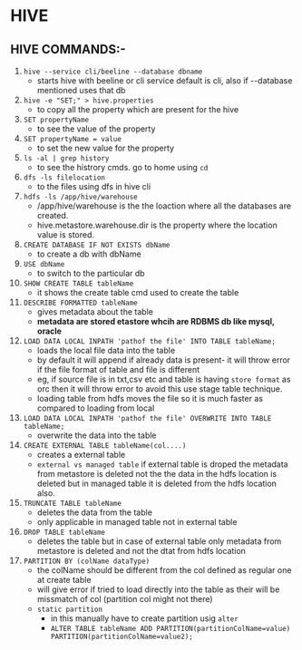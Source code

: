 # HIVE

## HIVE COMMANDS:-

1. `hive --service cli/beeline --database dbname`
   - starts hive with beeline or cli service default is cli, also if --database mentioned uses that db
2. `hive -e "SET;" > hive.properties`
   - to copy all the property which are present for the hive
3. `SET propertyName`
   - to see the value of the property
4. `SET propertyName = value`
   - to set the new value for the property
5. `ls -al | grep history`
   - to see the histrory cmds. go to home using `cd`
6. `dfs -ls filelocation`
   - to the files using dfs in hive cli
7. `hdfs -ls /app/hive/warehouse`
   - /app/hive/warehouse is the the loaction where all the databases are created.
   - hive.metastore.warehouse.dir is the property where the location value is stored.
8. `CREATE DATABASE IF NOT EXISTS dbName`
   - to create a db with dbName
9. `USE dbName`
   - to switch to the particular db
10. `SHOW CREATE TABLE tableName`
    - it shows the create table cmd used to create the table
11. `DESCRIBE FORMATTED tableName`
    - gives metadata about the table
    - **metadata are stored etastore whcih are RDBMS db like mysql, oracle**
12. `LOAD DATA LOCAL INPATH 'pathof the file' INTO TABLE tableName;`
    - loads the local file data into the table
    - by default it will append if already data is present- it will throw error if the file format of table and file is different
    - eg, if source file is in txt,csv etc and table is having `store format` as orc then it will throw error to avoid this use stage table technique.
    - loading table from hdfs moves the file so it is much faster as compared to loading from local
13. `LOAD DATA LOCAL INPATH 'pathof the file' OVERWRITE INTO TABLE tableName;`
    - overwrite the data into the table
14. `CREATE EXTERNAL TABLE tableName(col....)`
    - creates a external table
    - `external vs managed table` if external table is droped the metadata from metastore is deleted not the the data in the hdfs location is deleted but in managed table it is deleted from the hdfs location also.
15. `TRUNCATE TABLE tableName`
    - deletes the data from the table
    - only applicable in managed table not in external table
16. `DROP TABLE tableName`
    - deletes the table but in case of external table only metadata from metastore is deleted and not the dtat from hdfs location
17. `PARTITION BY (colName dataType)`
    - the colName should be different from the col defined as regular one at create table
    - will give error if tried to load directly into the table as their will be missmatch of col (partition col might not there)
    - `static partition`
      - in this manually have to create partition usig `alter`
      - `ALTER TABLE tableName ADD PARTITION(partitionColName=value) PARTITION(partitionColName=value2);`
